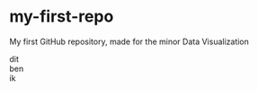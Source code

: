 # my-first-repo
My first GitHub repository, made for the minor Data Visualization

dit
<br>
ben
<br>
ik
